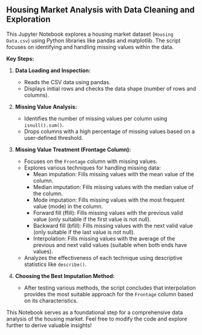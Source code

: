 ## Housing Market Analysis with Data Cleaning and Exploration

This Jupyter Notebook explores a housing market dataset (`Housing Data.csv`) using Python libraries like pandas and matplotlib. The script focuses on identifying and handling missing values within the data.

**Key Steps:**

1. **Data Loading and Inspection:**
   - Reads the CSV data using pandas.
   - Displays initial rows and checks the data shape (number of rows and columns).

2. **Missing Value Analysis:**
   - Identifies the number of missing values per column using `isnull().sum()`.
   - Drops columns with a high percentage of missing values based on a user-defined threshold.

3. **Missing Value Treatment (Frontage Column):**
   - Focuses on the `Frontage` column with missing values.
   - Explores various techniques for handling missing data:
     - Mean imputation: Fills missing values with the mean value of the column.
     - Median imputation: Fills missing values with the median value of the column.
     - Mode imputation: Fills missing values with the most frequent value (mode) in the column.
     - Forward fill (ffill): Fills missing values with the previous valid value (only suitable if the first value is not null).
     - Backward fill (bfill): Fills missing values with the next valid value (only suitable if the last value is not null).
     - Interpolation: Fills missing values with the average of the previous and next valid values (suitable when both ends have values).
   - Analyzes the effectiveness of each technique using descriptive statistics like `describe()`.

4. **Choosing the Best Imputation Method:**
   - After testing various methods, the script concludes that interpolation provides the most suitable approach for the `Frontage` column based on its characteristics.

This Notebook serves as a foundational step for a comprehensive data analysis of the housing market. Feel free to modify the code and explore further to derive valuable insights!
